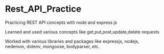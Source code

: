 # Rest_API_Practice
 Practicing REST API concepts with node and express js
 
 Learned and used various concepts like get,put,post,update,delete requests
 
 Worked with various libraries and packages like expressjs, nodejs, nedemon, dotenv, mongoose, bodyparser, etc. 
